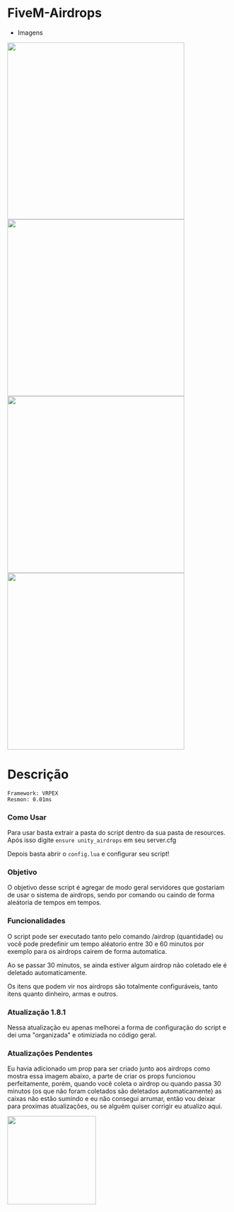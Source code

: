 # FiveM-Airdrops

-  Imagens

<div align="left">
<img src="https://media.discordapp.net/attachments/795622143433637889/1008866310756769842/unknown.png?width=580&height=478" width="400px" />
<img src="https://media.discordapp.net/attachments/795622143433637889/1008867550895013888/unknown.png?width=580&height=478" width="400px" />
<img src="https://media.discordapp.net/attachments/795622143433637889/1008873665250742333/unknown.png?width=565&height=478" width="400px" />
<img src="https://media.discordapp.net/attachments/795622143433637889/1008873747580735558/unknown.png?width=565&height=478" width="400px" />
</div>

# Descrição

```
Framework: VRPEX
Resmon: 0.01ms
```

<h3> Como Usar </h3>

Para usar basta extrair a pasta do script dentro da sua pasta de resources.
Após isso digite `ensure unity_airdrops` em seu server.cfg

Depois basta abrir o `config.lua` e configurar seu script!

<h3> Objetivo </h3>

O objetivo desse script é agregar de modo geral servidores que gostariam de usar o sistema de airdrops, sendo por comando
ou caindo de forma aleátoria de tempos em tempos.

<h3> Funcionalidades </h3>

O script pode ser executado tanto pelo comando /airdrop (quantidade) ou você pode predefinir um tempo aléatorio entre 30 e 60 minutos por exemplo
para os airdrops cairem de forma automatica. 

Ao se passar 30 minutos, se ainda estiver algum airdrop não coletado ele é deletado automaticamente.

Os itens que podem vir nos airdrops são totalmente configuráveis, tanto itens quanto dinheiro, armas e outros.

<h3> Atualização 1.8.1 </h3>
Nessa atualização eu apenas melhorei a forma de configuração do script e dei uma "organizada" e otimiziada no código geral.

<h3> Atualizações Pendentes </h3>

Eu havia adicionado um prop para ser criado junto aos airdrops como mostra essa imagem abaixo, a parte de criar os props funcionou perfeitamente, porém, quando
você coleta o airdrop ou quando passa 30 minutos (os que não foram coletados são deletados automaticamente) as caixas não estão sumindo e eu não consegui arrumar,
então vou deixar para proximas atualizações, ou se alguém quiser corrigir eu atualizo aqui.

<div align="left">
<img src="https://media.discordapp.net/attachments/795622143433637889/1008867959101464698/unknown.png" width="200px" />
</div>

